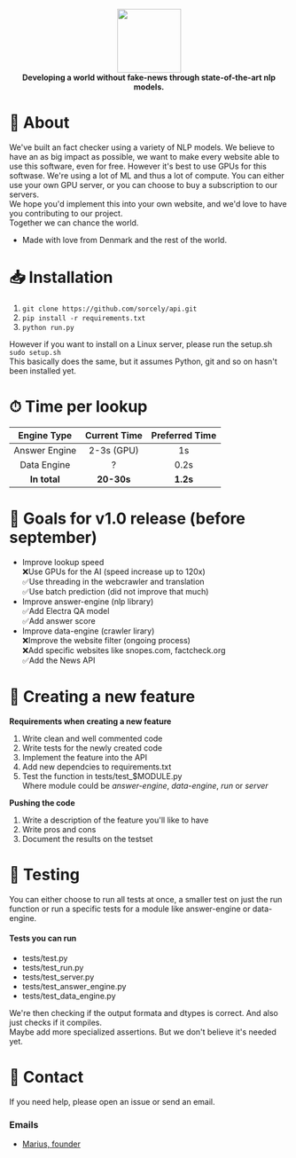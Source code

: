 <p align="center">
  <a href="https://sorcely.tech">
    <img src="https://github.com/mariusjohan/Sorcely/blob/master/.github/logo-lg.png" height="115">  
  </a>
  <br><b>Developing a world without fake-news through state-of-the-art nlp models.</b>
</p>

# 📜 About
We've built an fact checker using a variety of NLP models. We believe to have an as big impact as possible, we want to make every website able to use this software, even for free. However it's best to use GPUs for this softwase. We're using a lot of ML and thus a lot of compute. You can either use your own GPU server, or you can choose to buy a subscription to our servers.  
We hope you'd implement this into your own website, and we'd love to have you contributing to our project.  
Together we can chance the world. 

- Made with love from Denmark and the rest of the world.

# 📥 Installation
1. ```git clone https://github.com/sorcely/api.git```
2. ```pip install -r requirements.txt```
3. ```python run.py```

However if you want to install on a Linux server, please run the setup.sh  
```sudo setup.sh```  
This basically does the same, but it assumes Python, git and so on hasn't been installed yet.

# ⏱ Time per lookup
| Engine Type   | Current Time | Preferred Time |
| :---:         | :---:        | :---:          |
| Answer Engine | 2-3s (GPU)   | 1s             |
| Data Engine   | ?            | 0.2s           |
| **In total**  | **20-30s**   | **1.2s**       |

# 🎯 Goals for v1.0 release (before september)
* Improve lookup speed  
  ❌Use GPUs for the AI (speed increase up to 120x)  
  ✅Use threading in the webcrawler and translation  
  ✅Use batch prediction (did not improve that much)  
* Improve answer-engine (nlp library)  
  ✅Add Electra QA model  
  ✅Add answer score  
* Improve data-engine (crawler lirary)  
  ❌Improve the website filter (ongoing process)  
  ❌Add specific websites like snopes.com, factcheck.org  
  ✅Add the News API  

# 🔧 Creating a new feature
**Requirements when creating a new feature**
1. Write clean and well commented code
2. Write tests for the newly created code
3. Implement the feature into the API
4. Add new dependcies to requirements.txt
5. Test the function in tests/test_$MODULE.py  
Where module could be *answer-engine*, *data-engine*, *run* or *server*

**Pushing the code**
1. Write a description of the feature you'll like to have
2. Write pros and cons
3. Document the results on the testset

# 🧪 Testing
You can either choose to run all tests at once, a smaller test on just the run function or run a specific tests for a module like answer-engine or data-engine.

#### Tests you can run
* tests/test.py
* tests/test_run.py
* tests/test_server.py
* tests/test_answer_engine.py
* tests/test_data_engine.py

We're then checking if the output formata and dtypes is correct. And also just checks if it compiles.  
Maybe add more specialized assertions. But we don't believe it's needed yet.

# 📧 Contact
If you need help, please open an issue or send an email.

### Emails 
* [Marius, founder](mailto:marius.schlichtkrull@gmail.com)
